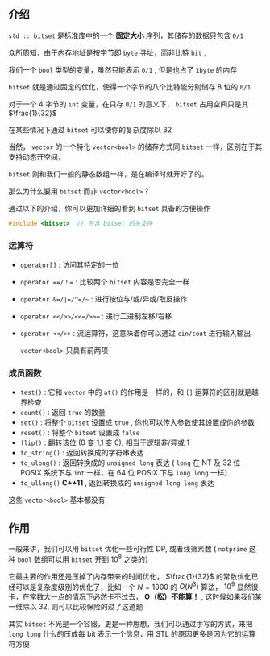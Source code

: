## 介绍

 `std :: bitset` 是标准库中的一个 **固定大小** 序列，其储存的数据只包含 `0/1` 

众所周知，由于内存地址是按字节即 `byte` 寻址，而非比特 `bit` ,

我们一个 `bool` 类型的变量，虽然只能表示 `0/1` , 但是也占了 `1byte` 的内存

 `bitset` 就是通过固定的优化，使得一个字节的八个比特能分别储存 8 位的 `0/1` 

对于一个 4 字节的 `int` 变量，在只存 `0/1` 的意义下， `bitset` 占用空间只是其 $\frac{1}{32}$ 

在某些情况下通过 `bitset` 可以使你的复杂度除以 32

当然， `vector` 的一个特化 `vector<bool>` 的储存方式同 `bitset` 一样，区别在于其支持动态开空间，

 `bitset` 则和我们一般的静态数组一样，是在编译时就开好了的。

那么为什么要用 `bitset` 而非 `vector<bool>` ?

通过以下的介绍，你可以更加详细的看到 `bitset` 具备的方便操作

```cpp
#include <bitset>  // 包含 bitset 的头文件
```

### 运算符

-    `operator[]` : 访问其特定的一位

-    `operator ==/！=` : 比较两个 `bitset` 内容是否完全一样

-    `operator &=/|=/^=/~` : 进行按位与/或/异或/取反操作
-    `operator <</>>/<<=/>>=` : 进行二进制左移/右移
-    `operator <</>>` : 流运算符，这意味着你可以通过 `cin/cout` 进行输入输出

     `vector<bool>` 只具有前两项

### 成员函数

-    `test()` : 它和 `vector` 中的 `at()` 的作用是一样的，和 `[]` 运算符的区别就是越界检查
-    `count()` : 返回 `true` 的数量
-    `set()` : 将整个 `bitset` 设置成 `true` , 你也可以传入参数使其设置成你的参数
-    `reset()` : 将整个 `bitset` 设置成 `false` 
-    `flip()` : 翻转该位 (0 变 1,1 变 0), 相当于逻辑非/异或 1
-    `to_string()` : 返回转换成的字符串表达
-    `to_ulong()` : 返回转换成的 `unsigned long` 表达 ( `long` 在 NT 及 32 位 POSIX 系统下与 `int` 一样，在 64 位 POSIX 下与 `long long` 一样）
-    `to_ullong()`  **C++11** , 返回转换成的 `unsigned long long` 表达

这些 `vector<bool>` 基本都没有

## 作用

一般来讲，我们可以用 `bitset` 优化一些可行性 DP, 或者线筛素数 ( `notprime` 这种 `bool` 数组可以用 `bitset` 开到 $10^8$ 之类的）

它最主要的作用还是压掉了内存带来的时间优化， $\frac{1}{32}$ 的常数优化已经可以是复杂度级别的优化了，比如一个 $N = 1000$ 的 $O(N^3)$ 算法， $10^9$ 显然很卡，在常数大一点的情况下必然卡不过去， **O（松）不能算！** , 这时候如果我们某一维除以 32, 则可以比较保险的过了这道题

其实 `bitset` 不光是一个容器，更是一种思想，我们可以通过手写的方式，来把 `long long` 什么的压成每 bit 表示一个信息，用 STL 的原因更多是因为它的运算符方便
